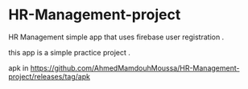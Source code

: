 # HR-Management-project
HR Management simple app that uses firebase user registration .

this app is a simple practice project .

apk in https://github.com/AhmedMamdouhMoussa/HR-Management-project/releases/tag/apk
